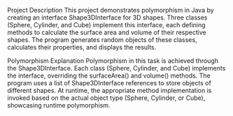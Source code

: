 Project Description
This project demonstrates polymorphism in Java by creating an interface Shape3DInterface for 3D shapes. Three classes (Sphere, Cylinder, and Cube) implement this interface, each defining methods to calculate the surface area and volume of their respective shapes. The program generates random objects of these classes, calculates their properties, and displays the results.

Polymorphism Explanation
Polymorphism in this task is achieved through the Shape3DInterface. Each class (Sphere, Cylinder, and Cube) implements the interface, overriding the surfaceArea() and volume() methods. The program uses a list of Shape3DInterface references to store objects of different shapes. At runtime, the appropriate method implementation is invoked based on the actual object type (Sphere, Cylinder, or Cube), showcasing runtime polymorphism.


